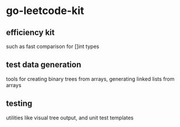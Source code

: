 # go-leetcode-kit
## efficiency kit
such as fast comparison for []int types
## test data generation 
tools for creating binary trees from arrays, generating linked lists from arrays
## testing 
utilities like visual tree output, and unit test templates
